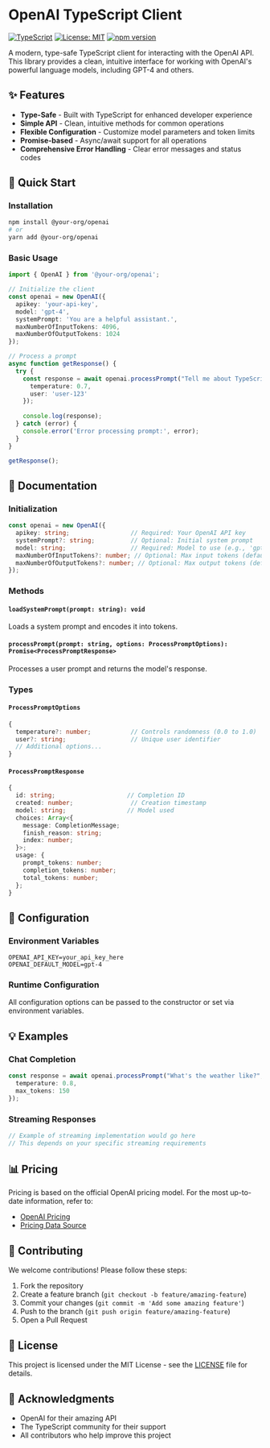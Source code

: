 
# OpenAI TypeScript Client

[![TypeScript](https://img.shields.io/badge/TypeScript-3178C6?style=for-the-badge&logo=typescript&logoColor=white)](https://www.typescriptlang.org/)
[![License: MIT](https://img.shields.io/badge/License-MIT-yellow.svg?style=for-the-badge)](https://opensource.org/licenses/MIT)
[![npm version](https://img.shields.io/npm/v/openai.svg?style=for-the-badge)](https://www.npmjs.com/package/openai)

A modern, type-safe TypeScript client for interacting with the OpenAI API. This library provides a clean, intuitive interface for working with OpenAI's powerful language models, including GPT-4 and others.

## ✨ Features

- **Type-Safe** - Built with TypeScript for enhanced developer experience
- **Simple API** - Clean, intuitive methods for common operations
- **Flexible Configuration** - Customize model parameters and token limits
- **Promise-based** - Async/await support for all operations
- **Comprehensive Error Handling** - Clear error messages and status codes

## 🚀 Quick Start

### Installation

```bash
npm install @your-org/openai
# or
yarn add @your-org/openai
```

### Basic Usage

```typescript
import { OpenAI } from '@your-org/openai';

// Initialize the client
const openai = new OpenAI({
  apikey: 'your-api-key',
  model: 'gpt-4',
  systemPrompt: 'You are a helpful assistant.',
  maxNumberOfInputTokens: 4096,
  maxNumberOfOutputTokens: 1024
});

// Process a prompt
async function getResponse() {
  try {
    const response = await openai.processPrompt("Tell me about TypeScript", {
      temperature: 0.7,
      user: 'user-123'
    });
    
    console.log(response);
  } catch (error) {
    console.error('Error processing prompt:', error);
  }
}

getResponse();
```

## 📖 Documentation

### Initialization

```typescript
const openai = new OpenAI({
  apikey: string;                 // Required: Your OpenAI API key
  systemPrompt?: string;          // Optional: Initial system prompt
  model: string;                  // Required: Model to use (e.g., 'gpt-4')
  maxNumberOfInputTokens?: number; // Optional: Max input tokens (default: 4096)
  maxNumberOfOutputTokens?: number; // Optional: Max output tokens (default: 1024)
});
```

### Methods

#### `loadSystemPrompt(prompt: string): void`
Loads a system prompt and encodes it into tokens.

#### `processPrompt(prompt: string, options: ProcessPromptOptions): Promise<ProcessPromptResponse>`
Processes a user prompt and returns the model's response.

### Types

#### `ProcessPromptOptions`
```typescript
{
  temperature?: number;           // Controls randomness (0.0 to 1.0)
  user?: string;                  // Unique user identifier
  // Additional options...
}
```

#### `ProcessPromptResponse`
```typescript
{
  id: string;                    // Completion ID
  created: number;                // Creation timestamp
  model: string;                 // Model used
  choices: Array<{
    message: CompletionMessage;
    finish_reason: string;
    index: number;
  }>;
  usage: {
    prompt_tokens: number;
    completion_tokens: number;
    total_tokens: number;
  };
}
```

## 🔧 Configuration

### Environment Variables

```env
OPENAI_API_KEY=your_api_key_here
OPENAI_DEFAULT_MODEL=gpt-4
```

### Runtime Configuration

All configuration options can be passed to the constructor or set via environment variables.

## 💡 Examples

### Chat Completion

```typescript
const response = await openai.processPrompt("What's the weather like?", {
  temperature: 0.8,
  max_tokens: 150
});
```

### Streaming Responses

```typescript
// Example of streaming implementation would go here
// This depends on your specific streaming requirements
```

## 📊 Pricing

Pricing is based on the official OpenAI pricing model. For the most up-to-date information, refer to:

- [OpenAI Pricing](https://openai.com/pricing)
- [Pricing Data Source](https://raw.githubusercontent.com/outl1ne/openai-pricing/refs/heads/main/pricing.json)

## 🤝 Contributing

We welcome contributions! Please follow these steps:

1. Fork the repository
2. Create a feature branch (`git checkout -b feature/amazing-feature`)
3. Commit your changes (`git commit -m 'Add some amazing feature'`)
4. Push to the branch (`git push origin feature/amazing-feature`)
5. Open a Pull Request

## 📄 License

This project is licensed under the MIT License - see the [LICENSE](LICENSE) file for details.

## 🙏 Acknowledgments

- OpenAI for their amazing API
- The TypeScript community for their support
- All contributors who help improve this project
